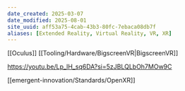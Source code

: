 ```yaml
---
date_created: 2025-03-07
date_modified: 2025-08-01
site_uuid: aff53a75-4cab-43b3-80fc-7ebaca08db7f
aliases: [Extended Reality, Virtual Reality, VR, XR]
---
```


[[Oculus]]
[[Tooling/Hardware/BigscreenVR|BigscreenVR]]

https://youtu.be/Lp_lH_sq6DA?si=5zJBLQLbOh7MOw9C

[[emergent-innovation/Standards/OpenXR]]
